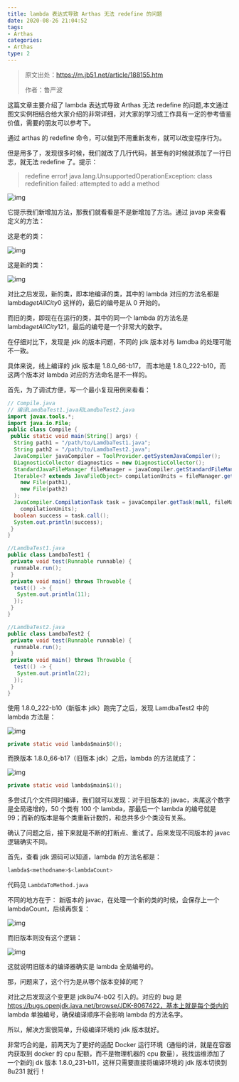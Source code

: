 ```yaml
---
title: lambda 表达式导致 Arthas 无法 redefine 的问题
date: 2020-08-26 21:04:52
tags:
- Arthas
categories:
- Arthas
type: 2
---
```


> 原文出处：https://m.jb51.net/article/188155.htm
>
> 作者：鲁严波

这篇文章主要介绍了 lambda 表达式导致 Arthas 无法 redefine 的问题,本文通过图文实例相结合给大家介绍的非常详细，对大家的学习或工作具有一定的参考借鉴价值，需要的朋友可以参考下。

通过 arthas 的 redefine 命令，可以做到不用重新发布，就可以改变程序行为。

但是用多了，发现很多时候，我们就改了几行代码，甚至有的时候就添加了一行日志，就无法 redefine 了。提示：

> redefine error! java.lang.UnsupportedOperationException: class redefinition failed: attempted to add a method

<!-- more -->

![img](https://img.jbzj.com/file_images/article/202006/202065165602467.png?202055165825)

它提示我们新增加方法，那我们就看看是不是新增加了方法。通过 javap 来查看定义的方法：

这是老的类：

![img](https://img.jbzj.com/file_images/article/202006/202065165602468.jpg?202055165825)

这是新的类：

![img](https://img.jbzj.com/file_images/article/202006/202065165602469.jpg?202055165825)

对比之后发现，新的类，即本地编译的类，其中的 lambda 对应的方法名都是 lambda$getAllCity$0 这样的，最后的编号是从 0 开始的。

而旧的类，即现在在运行的类，其中的同一个 lambda 的方法名是 lambda$getAllCity$121，最后的编号是一个非常大的数字。

在仔细对比下，发现是 jdk 的版本问题，不同的 jdk 版本对与 lamdba 的处理可能不一致。

具体来说，线上编译的 jdk 版本是 1.8.0_66-b17， 而本地是 1.8.0_222-b10，而这两个版本对 lambda 对应的方法命名是不一样的。

首先，为了调试方便，写一个最小复现用例来看看：

```java
// Compile.java
// 编译LamdbaTest1.java和LamdbaTest2.java
import javax.tools.*;
import java.io.File;
public class Compile {
 public static void main(String[] args) {
  String path1 = "/path/to/LamdbaTest1.java";
  String path2 = "/path/to/LamdbaTest2.java";
  JavaCompiler javaCompiler = ToolProvider.getSystemJavaCompiler();
  DiagnosticCollector diagnostics = new DiagnosticCollector();
  StandardJavaFileManager fileManager = javaCompiler.getStandardFileManager(diagnostics, null, null);
  Iterable<? extends JavaFileObject> compilationUnits = fileManager.getJavaFileObjects(
    new File(path1),
    new File(path2)
  );
  JavaCompiler.CompilationTask task = javaCompiler.getTask(null, fileManager, diagnostics, null, null,
    compilationUnits);
  boolean success = task.call();
  System.out.println(success);
 }
}

//LamdbaTest1.java
public class LamdbaTest1 {
 private void test(Runnable runnable) {
  runnable.run();
 }
 private void main() throws Throwable {
  test(() -> {
   System.out.println(11);
  });
 }
}

//LamdbaTest2.java
public class LamdbaTest2 {
 private void test(Runnable runnable) {
  runnable.run();
 }
 private void main() throws Throwable {
  test(() -> {
   System.out.println(22);
  });
 }
}
```

使用 1.8.0_222-b10（新版本 jdk）跑完了之后，发现 LamdbaTest2 中的 lambda 方法是：

![img](https://img.jbzj.com/file_images/article/202006/202065165602470.png?202055165825)

```java
private static void lambda$main$0();
```

而换版本 1.8.0_66-b17（旧版本 jdk）之后，lambda 的方法就成了：

![img](https://img.jbzj.com/file_images/article/202006/202065165602471.jpg?202055165825)

```java
private static void lambda$main$1();
```

多尝试几个文件同时编译，我们就可以发现：对于旧版本的 javac，末尾这个数字是全局递增的，50 个类有 100 个 lambda，那最后一个 lambda 的编号就是 99；而新的版本是每个类重新计数的，和总共多少个类没有关系。

确认了问题之后，接下来就是不断的打断点、重试了。后来发现不同版本的 javac 逻辑确实不同。

首先，查看 jdk 源码可以知道，lambda 的方法名都是：

```java
lambda$<methodname>$<lambdaCount>
```

代码见 `LambdaToMethod.java`

不同的地方在于： 新版本的 javac，在处理一个新的类的时候，会保存上一个 lambdaCount，后续再恢复：

![img](https://img.jbzj.com/file_images/article/202006/202065165602472.jpg?202055165825)

而旧版本则没有这个逻辑：

![img](https://img.jbzj.com/file_images/article/202006/202065165602473.jpg?202055165825)

这就说明旧版本的编译器确实是 lambda 全局编号的。

那，问题来了，这个行为是从哪个版本变掉的呢？

对比之后发现这个变更是 jdk8u74-b02 引入的。对应的 bug 是 https://bugs.openjdk.java.net/browse/JDK-8067422，基本上就是每个类内的 lambda 单独编号，确保编译顺序不会影响 lambda 的方法名字。

所以，解决方案很简单，升级编译环境的 jdk 版本就好。

非常巧合的是，前两天为了更好的适配 Docker 运行环境（通俗的讲，就是在容器内获取到 docker 的 cpu 配额，而不是物理机器的 cpu 数量），我找运维添加了一个新的j dk 版本 1.8.0_231-b11，这样只需要直接将编译环境的 jdk 版本切换到 8u231 就行！

